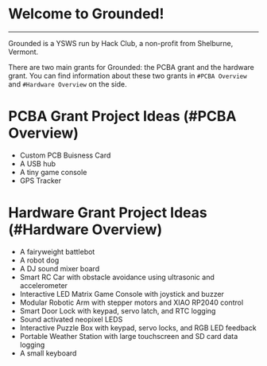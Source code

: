 # Welcome to Grounded!

---

Grounded is a YSWS run by Hack Club, a non-profit from Shelburne, Vermont.

There are two main grants for Grounded: the PCBA grant and the hardware grant. You can find information about these two grants in `#PCBA Overview` and `#Hardware Overview` on the side.

# PCBA Grant Project Ideas (#PCBA Overview)

- Custom PCB Buisness Card
- A USB hub
- A tiny game console
- GPS Tracker

# Hardware Grant Project Ideas (#Hardware Overview)

- A fairyweight battlebot
- A robot dog
- A DJ sound mixer board
- Smart RC Car with obstacle avoidance using ultrasonic and accelerometer
- Interactive LED Matrix Game Console with joystick and buzzer
- Modular Robotic Arm with stepper motors and XIAO RP2040 control
- Smart Door Lock with keypad, servo latch, and RTC logging
- Sound activated neopixel LEDS
- Interactive Puzzle Box with keypad, servo locks, and RGB LED feedback
- Portable Weather Station with large touchscreen and SD card data logging
- A small keyboard